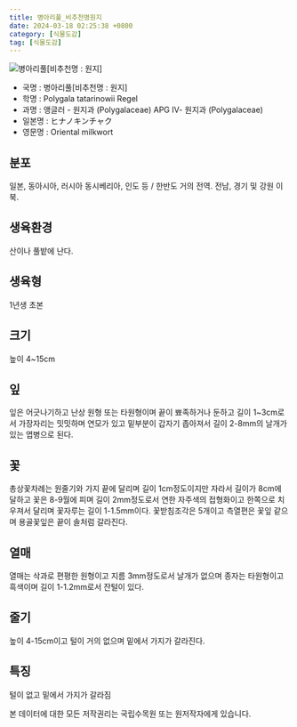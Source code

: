 ```yaml
---
title: 병아리풀_비추천명원지
date: 2024-03-18 02:25:38 +0800
category: [식물도감]
tag: [식물도감]
---
```




![병아리풀[비추천명 : 원지]](/fileUpload/plants/basic/Polygalaceae/Polygala/14848/14848_1_th2.jpg)
- 국명 : 병아리풀[비추천명 : 원지]
- 학명 : Polygala tatarinowii Regel
- 과명 : 앵글러 - 원지과 (Polygalaceae) APG Ⅳ- 원지과 (Polygalaceae)
- 일본명 : ヒナノキンチャク
- 영문명 : Oriental milkwort


## 분포
일본, 동아시아, 러시아 동시베리아, 인도 등 / 한반도 거의 전역. 전남, 경기 및 강원 이북.
## 생육환경
산이나 풀밭에 난다.
## 생육형
1년생 초본
## 크기
높이 4~15cm
## 잎
잎은 어긋나기하고 난상 원형 또는 타원형이며 끝이 뾰족하거나 둔하고 길이 1~3cm로서 가장자리는 밋밋하며 연모가 있고 밑부분이 갑자기 좁아져서 길이 2-8mm의 날개가 있는 엽병으로 된다.
## 꽃
총상꽃차례는 원줄기와 가지 끝에 달리며 길이 1cm정도이지만 자라서 길이가 8cm에 달하고 꽃은 8-9월에 피며 길이 2mm정도로서 연한 자주색의 접형화이고 한쪽으로 치우져서 달리며 꽃자루는 길이 1-1.5mm이다. 꽃받침조각은 5개이고 측열편은 꽃잎 같으며 용골꽃잎은 끝이 솔처럼 갈라진다.
## 열매
열매는 삭과로 편평한 원형이고 지름 3mm정도로서 날개가 없으며 종자는 타원형이고 흑색이며 길이 1-1.2mm로서 잔털이 있다.
## 줄기
높이 4-15cm이고 털이 거의 없으며 밑에서 가지가 갈라진다.
## 특징
털이 없고 밑에서 가지가 갈라짐






본 데이터에 대한 모든 저작권리는 국립수목원 또는 원저작자에게 있습니다.
